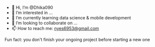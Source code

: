 - 👋 Hi, I’m @Dhika090
- 👀 I’m interested in ...
- 🌱 I’m currently learning data science & mobile development
- 💞️ I’m looking to collaborate on ...
- 📫 How to reach me: nyes6953@gmail.com

Fun fact: you don't finish your ongoing project before starting a new one
<!---
Hi there 👋, I am Andika
I am Dika, currently pursuing my S1.in Computer Science Engineering as a first-year student. I am learning Front-End web || Mobile development.
--->
